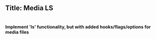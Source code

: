 ## Title: Media LS
#
#### Implement 'ls' functionality, but with added hooks/flags/options for media files
